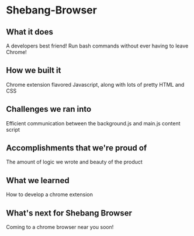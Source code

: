 # Shebang-Browser

## What it does
A developers best friend! Run bash commands without ever having to leave Chrome!

## How we built it
Chrome extension flavored Javascript, along with lots of pretty HTML and CSS

## Challenges we ran into
Efficient communication between the background.js and main.js content script

## Accomplishments that we're proud of
The amount of logic we wrote and beauty of the product

## What we learned
How to develop a chrome extension

## What's next for Shebang Browser
Coming to a chrome browser near you soon!
